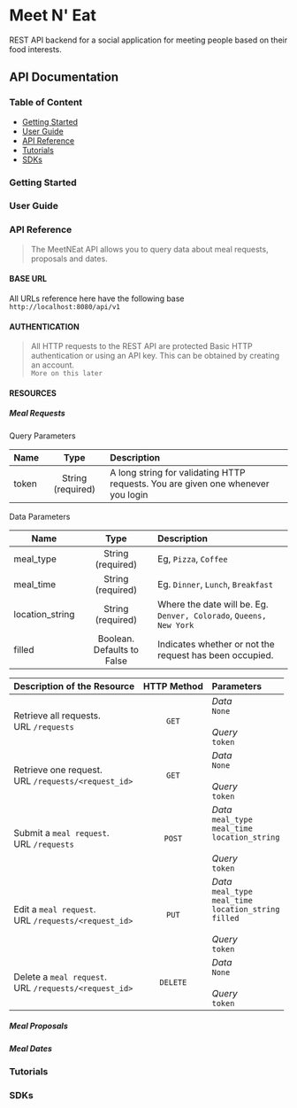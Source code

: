 # Meet N' Eat
REST API backend for a social application for meeting people based on their food interests.

## API Documentation

### Table of Content
* [Getting Started](#Getting_Started)  
* [User Guide](#User_Guide)  
* [API Reference](#API_Reference)
* [Tutorials](#Tutorials)  
* [SDKs](#SDKs)  


### Getting Started


### User Guide


### API Reference
> The MeetNEat API allows you to query data about meal requests, proposals and dates.

#### BASE URL  
All URLs reference here have the following base  
`http://localhost:8080/api/v1`

#### AUTHENTICATION
> All HTTP requests to the REST API are protected Basic HTTP authentication or using an API key. 
  This can be obtained by creating an account.  
 `More on this later`

#### RESOURCES

##### Meal Requests

Query Parameters

| Name        | Type           | Description  |     
| ------------|:-------------:| :-------------|
| token   | String (required) | A long string for validating HTTP requests. You are given one whenever you login|


Data Parameters

| Name        | Type           | Description  |     
| ------------|:-------------:| :-------------|
| meal_type   | String (required) | Eg, `Pizza`, `Coffee` |     
| meal_time    | String (required) | Eg. `Dinner`, `Lunch`, `Breakfast` |     
| location_string | String (required) | Where the date will be. Eg. `Denver, Colorado`, `Queens, New York`|  
| filled | Boolean. Defaults to False| Indicates whether or not the request has been occupied.|   


| Description of the Resource  | HTTP Method   | Parameters  |     
| ------------|:-------------:| :-------------|
| Retrieve all requests. <br> URL `/requests`| `GET` | *Data* <br> `None` <br><br> *Query* <br> `token` |     
| Retrieve one request. <br> URL `/requests/<request_id>`   | `GET` | *Data* <br> `None` <br><br> *Query* <br> `token` |     
| Submit a `meal request`. <br> URL `/requests`| `POST`| *Data* <br> `meal_type` <br> `meal_time` <br>`location_string`  <br><br> *Query* <br> `token` |  
| Edit a `meal request`. <br> URL `/requests/<request_id>` | `PUT` | *Data* <br>`meal_type` <br> `meal_time` <br> `location_string` <br>`filled`  <br><br> *Query* <br> `token` | 
| Delete a `meal request`. <br> URL `/requests/<request_id>` | `DELETE` | *Data* <br>`None` <br><br> *Query* <br> `token` | 


##### Meal Proposals

##### Meal Dates

### Tutorials


### SDKs

